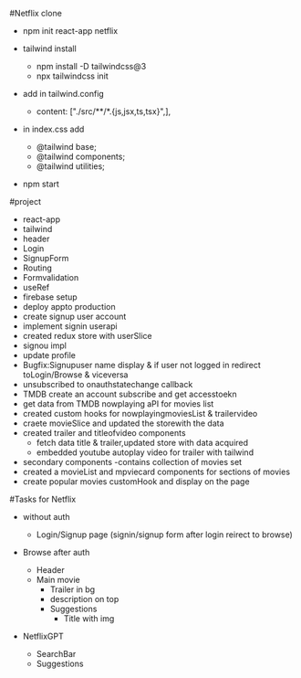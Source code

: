 #Netflix clone

- npm init react-app netflix

- tailwind install 
    - npm install -D tailwindcss@3
    - npx tailwindcss init

- add in tailwind.config
    - content: ["./src/**/*.{js,jsx,ts,tsx}",],

- in index.css add
    - @tailwind base;
    - @tailwind components;
    - @tailwind utilities;

- npm start

#project
- react-app
-   tailwind
-   header
-   Login
-   SignupForm
-   Routing
-   Formvalidation
-   useRef
-   firebase setup
-   deploy appto production
-   create signup user account
-   implement signin userapi
-   created redux store with userSlice
-   signou impl
-   update profile
-   Bugfix:Signupuser name display & if user not logged in redirect toLogin/Browse & viceversa
- unsubscribed to onauthstatechange callback
-   TMDB create an account subscribe and get accesstoekn
-   get data from TMDB nowplaying aPI for movies list 
- created custom hooks for nowplayingmoviesList & trailervideo
-   craete movieSlice and updated the storewith the data
-   created trailer and titleofvideo components
    - fetch data title & trailer,updated store with data acquired
    - embedded youtube autoplay video for trailer with tailwind
-   secondary components -contains collection of movies set
-   created a movieList and mpviecard components for sections of movies
-   create popular movies customHook  and display on the page




#Tasks for Netflix
- without auth
    - Login/Signup page (signin/signup form after login reirect to browse)

- Browse after auth
    - Header
    - Main movie
        - Trailer in bg
        - description on top
        - Suggestions
            - Title with img
- NetflixGPT
    - SearchBar
    - Suggestions